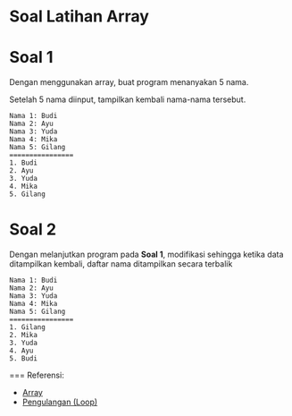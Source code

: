 # Soal Latihan Array

# Soal 1
Dengan menggunakan array, buat program menanyakan 5 nama.

Setelah 5 nama diinput, tampilkan kembali nama-nama tersebut.

```
Nama 1: Budi
Nama 2: Ayu
Nama 3: Yuda
Nama 4: Mika
Nama 5: Gilang
================
1. Budi
2. Ayu
3. Yuda
4. Mika
5. Gilang
```

# Soal 2
Dengan melanjutkan program pada **Soal 1**, modifikasi sehingga ketika data ditampilkan kembali, daftar nama ditampilkan secara terbalik

```
Nama 1: Budi
Nama 2: Ayu
Nama 3: Yuda
Nama 4: Mika
Nama 5: Gilang
================
1. Gilang
2. Mika
3. Yuda
4. Ayu
5. Budi
```

===
Referensi:
* [Array](../docs/10-array.md)
* [Pengulangan (Loop)](../docs/07-pengabilan-keputusan.md)